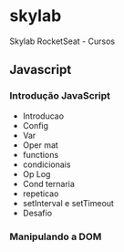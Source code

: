 # skylab
Skylab RocketSeat - Cursos

## Javascript

### Introdução JavaScript

* Introducao
* Config
* Var
* Oper mat
* functions
* condicionais
* Op Log
* Cond ternaria
* repeticao
* setInterval e setTimeout
* Desafio

### Manipulando a DOM
